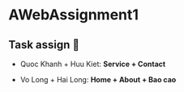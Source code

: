 # AWebAssignment1
## Task assign :running:
- Quoc Khanh + Huu Kiet:  **Service + Contact**

- Vo Long + Hai Long: **Home + About + Bao cao**

